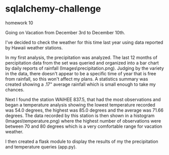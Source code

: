 # sqlalchemy-challenge
homework 10

Going on Vacation from December 3rd to December 10th.

I've decided to check the weather for this time last year using data reported by Hawaii weather stations. 

In my first analysis, the precipitation was analyzed.  The last 12 months of percipitation data from the set was queried and organized into a bar chart by daily reports of rainfall (Images\precipitation.png). Judging by the variety in the data, there doesn't appear to be a specific time of year that is free from rainfall, so this won't affect my plans. A statistics summary was created showing a .17" average rainfall which is small enough to take my chances.

Next I found the station WAIHEE 837.5, that had the most observations and began a temperature analysis showing the lowest temperature recorded was 54.0 degrees, the highest was 85.0 degrees and the average was 71.66 degrees.  The data recorded by this station is then shown in a histogram (Images\temperature.png) where the highest number of observations were between 70 and 80 degrees which is a very comfortable range for vacation weather.

I then created a flask module to display the results of my the precipitation and temperature queries (app.py). 


